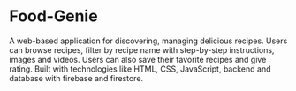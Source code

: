 # Food-Genie
A web-based application for discovering, managing delicious recipes. Users can browse recipes, filter by recipe name with step-by-step instructions, images and videos. Users can also save their favorite recipes and give rating.  Built with technologies like HTML, CSS, JavaScript, backend and database with firebase and firestore.
